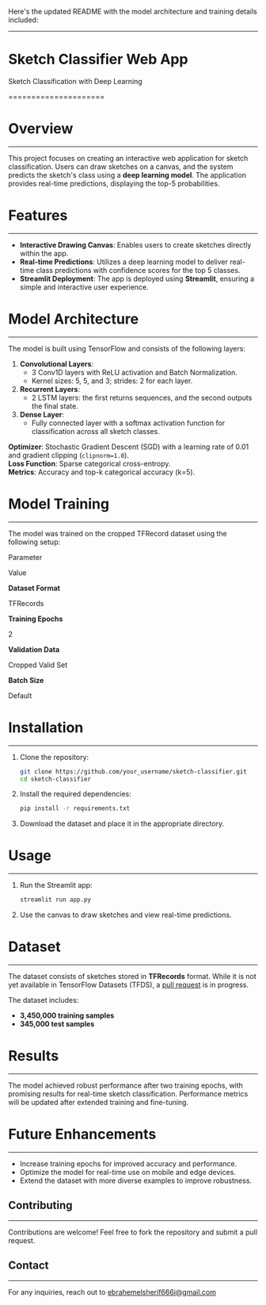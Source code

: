 Here's the updated README with the model architecture and training details included:

* * *

Sketch Classifier Web App
=========================

Sketch Classification with Deep Learning

\=====================

Overview
========

* * *

This project focuses on creating an interactive web application for sketch classification. Users can draw sketches on a canvas, and the system predicts the sketch's class using a **deep learning model**. The application provides real-time predictions, displaying the top-5 probabilities.

Features
========

* * *

*   **Interactive Drawing Canvas**: Enables users to create sketches directly within the app.
*   **Real-time Predictions**: Utilizes a deep learning model to deliver real-time class predictions with confidence scores for the top 5 classes.
*   **Streamlit Deployment**: The app is deployed using **Streamlit**, ensuring a simple and interactive user experience.

Model Architecture
==================

* * *

The model is built using TensorFlow and consists of the following layers:

1.  **Convolutional Layers**:
    *   3 Conv1D layers with ReLU activation and Batch Normalization.
    *   Kernel sizes: 5, 5, and 3; strides: 2 for each layer.
2.  **Recurrent Layers**:
    *   2 LSTM layers: the first returns sequences, and the second outputs the final state.
3.  **Dense Layer**:
    *   Fully connected layer with a softmax activation function for classification across all sketch classes.

**Optimizer**: Stochastic Gradient Descent (SGD) with a learning rate of 0.01 and gradient clipping (`clipnorm=1.0`).  
**Loss Function**: Sparse categorical cross-entropy.  
**Metrics**: Accuracy and top-k categorical accuracy (k=5).

Model Training
==============

* * *

The model was trained on the cropped TFRecord dataset using the following setup:

Parameter

Value

**Dataset Format**

TFRecords

**Training Epochs**

2

**Validation Data**

Cropped Valid Set

**Batch Size**

Default

Installation
============

* * *

1.  Clone the repository:
    
    ```bash
    git clone https://github.com/your_username/sketch-classifier.git
    cd sketch-classifier
    ```
    
2.  Install the required dependencies:
    
    ```bash
    pip install -r requirements.txt
    ```
    
3.  Download the dataset and place it in the appropriate directory.
    

Usage
=====

* * *

1.  Run the Streamlit app:
    
    ```bash
    streamlit run app.py
    ```
    
2.  Use the canvas to draw sketches and view real-time predictions.
    

Dataset
=======

* * *

The dataset consists of sketches stored in **TFRecords** format. While it is not yet available in TensorFlow Datasets (TFDS), a [pull request](https://github.com/tensorflow/datasets/pull/361) is in progress.

The dataset includes:

*   **3,450,000 training samples**
*   **345,000 test samples**

Results
=======

* * *

The model achieved robust performance after two training epochs, with promising results for real-time sketch classification. Performance metrics will be updated after extended training and fine-tuning.

Future Enhancements
===================

* * *

*   Increase training epochs for improved accuracy and performance.
*   Optimize the model for real-time use on mobile and edge devices.
*   Extend the dataset with more diverse examples to improve robustness.

Contributing
------------

* * *

Contributions are welcome! Feel free to fork the repository and submit a pull request.

Contact
-------

* * *

For any inquiries, reach out to ebrahemelsherif666i@gmail.com
